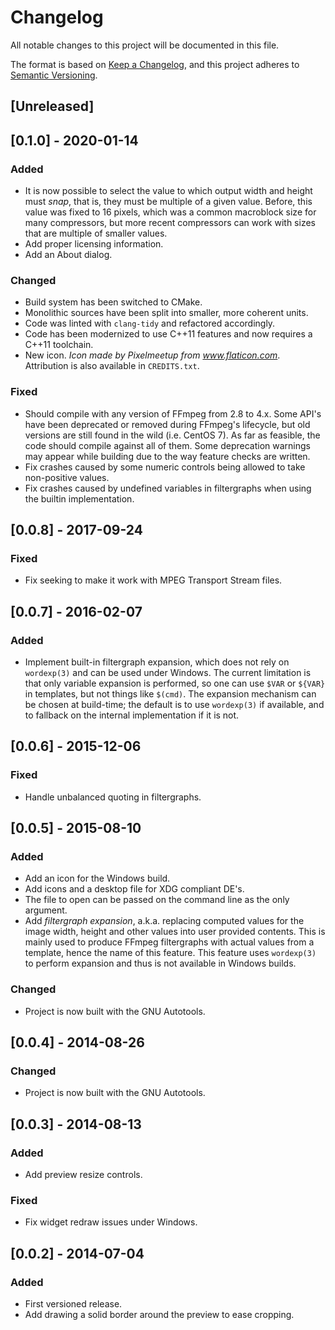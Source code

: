 # Changelog

All notable changes to this project will be documented in this file.

The format is based on [Keep a Changelog](https://keepachangelog.com/en/1.0.0/),
and this project adheres to [Semantic Versioning](https://semver.org/spec/v2.0.0.html).

## [Unreleased]

## [0.1.0] - 2020-01-14

### Added

* It is now possible to select the value to which output width and height must
  _snap_, that is, they must be multiple of a given value. Before, this value
  was fixed to 16 pixels, which was a common macroblock size for many
  compressors, but more recent compressors can work with sizes that are multiple
  of smaller values.
* Add proper licensing information.
* Add an About dialog.

### Changed

* Build system has been switched to CMake.
* Monolithic sources have been split into smaller, more coherent units.
* Code was linted with `clang-tidy` and refactored accordingly.
* Code has been modernized to use C++11 features and now requires a C++11
  toolchain.
* New icon. _Icon made by Pixelmeetup from www.flaticon.com_. Attribution is also
  available in `CREDITS.txt`.

### Fixed

* Should compile with any version of FFmpeg from 2.8 to 4.x. Some API's have
  been deprecated or removed during FFmpeg's lifecycle, but old versions are
  still found in the wild (i.e. CentOS 7). As far as feasible, the code should
  compile against all of them. Some deprecation warnings may appear while
  building due to the way feature checks are written.
* Fix crashes caused by some numeric controls being allowed to take
  non-positive values.
* Fix crashes caused by undefined variables in filtergraphs when using the
  builtin implementation.

## [0.0.8] - 2017-09-24

### Fixed

* Fix seeking to make it work with MPEG Transport Stream files.

## [0.0.7] - 2016-02-07

### Added

* Implement built-in filtergraph expansion, which does not rely on `wordexp(3)`
  and can be used under Windows. The current limitation is that only variable
  expansion is performed, so one can use `$VAR` or `${VAR}` in templates, but not
  things like `$(cmd)`. The expansion mechanism can be chosen at build-time; the
  default is to use `wordexp(3)` if available, and to fallback on the internal
  implementation if it is not.

## [0.0.6] - 2015-12-06

### Fixed

* Handle unbalanced quoting in filtergraphs.


## [0.0.5] - 2015-08-10

### Added

* Add an icon for the Windows build.
* Add icons and a desktop file for XDG compliant DE's.
* The file to open can be passed on the command line as the only argument.
* Add _filtergraph expansion_, a.k.a. replacing computed values for the image
  width, height and other values into user provided contents. This is mainly
  used to produce FFmpeg filtergraphs with actual values from a template, hence
  the name of this feature. This feature uses `wordexp(3)` to perform expansion
  and thus is not available in Windows builds.

### Changed

* Project is now built with the GNU Autotools.

## [0.0.4] - 2014-08-26

### Changed

* Project is now built with the GNU Autotools.

## [0.0.3] - 2014-08-13

### Added

* Add preview resize controls.

### Fixed

* Fix widget redraw issues under Windows.

## [0.0.2] - 2014-07-04

### Added

* First versioned release.
* Add drawing a solid border around the preview to ease cropping.

